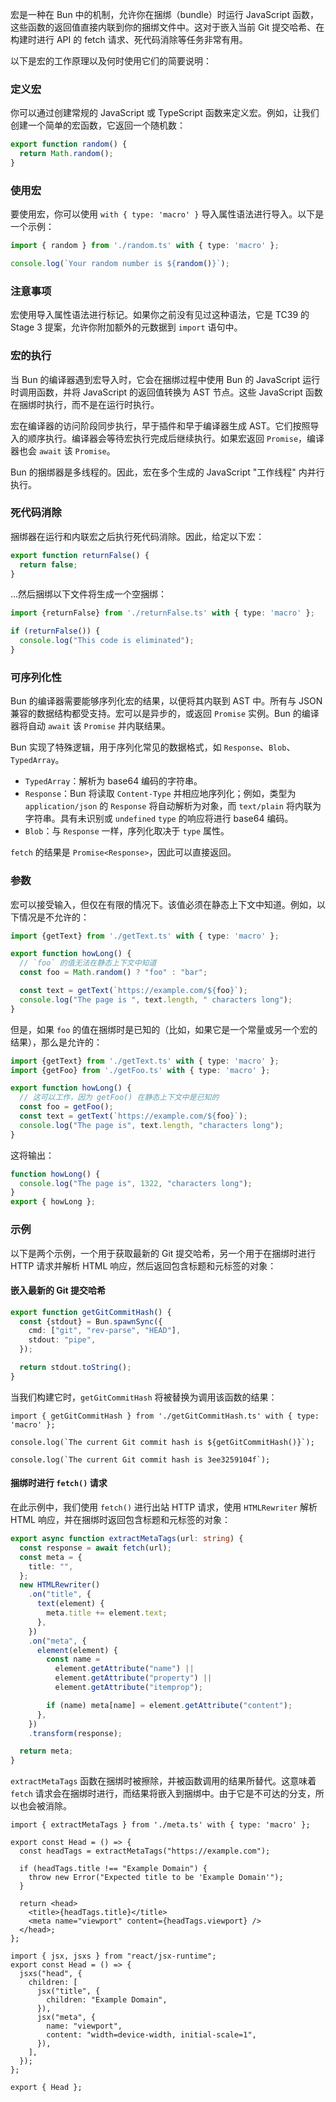 宏是一种在 Bun 中的机制，允许你在捆绑（bundle）时运行 JavaScript 函数，这些函数的返回值直接内联到你的捆绑文件中。这对于嵌入当前 Git 提交哈希、在构建时进行 API 的 fetch 请求、死代码消除等任务非常有用。

以下是宏的工作原理以及何时使用它们的简要说明：

### 定义宏

你可以通过创建常规的 JavaScript 或 TypeScript 函数来定义宏。例如，让我们创建一个简单的宏函数，它返回一个随机数：

```ts
export function random() {
  return Math.random();
}
```

### 使用宏

要使用宏，你可以使用 `with { type: 'macro' }` 导入属性语法进行导入。以下是一个示例：

```ts
import { random } from './random.ts' with { type: 'macro' };

console.log(`Your random number is ${random()}`);
```

### 注意事项

宏使用导入属性语法进行标记。如果你之前没有见过这种语法，它是 TC39 的 Stage 3 提案，允许你附加额外的元数据到 `import` 语句中。

### 宏的执行

当 Bun 的编译器遇到宏导入时，它会在捆绑过程中使用 Bun 的 JavaScript 运行时调用函数，并将 JavaScript 的返回值转换为 AST 节点。这些 JavaScript 函数在捆绑时执行，而不是在运行时执行。

宏在编译器的访问阶段同步执行，早于插件和早于编译器生成 AST。它们按照导入的顺序执行。编译器会等待宏执行完成后继续执行。如果宏返回 `Promise`，编译器也会 `await` 该 `Promise`。

Bun 的捆绑器是多线程的。因此，宏在多个生成的 JavaScript "工作线程" 内并行执行。

### 死代码消除

捆绑器在运行和内联宏之后执行死代码消除。因此，给定以下宏：

```ts#returnFalse.ts
export function returnFalse() {
  return false;
}
```

...然后捆绑以下文件将生成一个空捆绑：

```ts
import {returnFalse} from './returnFalse.ts' with { type: 'macro' };

if (returnFalse()) {
  console.log("This code is eliminated");
}
```

### 可序列化性

Bun 的编译器需要能够序列化宏的结果，以便将其内联到 AST 中。所有与 JSON 兼容的数据结构都受支持。宏可以是异步的，或返回 `Promise` 实例。Bun 的编译器将自动 `await` 该 `Promise` 并内联结果。

Bun 实现了特殊逻辑，用于序列化常见的数据格式，如 `Response`、`Blob`、`TypedArray`。

- `TypedArray`：解析为 base64 编码的字符串。
- `Response`：Bun 将读取 `Content-Type` 并相应地序列化；例如，类型为 `application/json` 的 `Response` 将自动解析为对象，而 `text/plain` 将内联为字符串。具有未识别或 `undefined` `type` 的响应将进行 base64 编码。
- `Blob`：与 `Response` 一样，序列化取决于 `type` 属性。

`fetch` 的结果是 `Promise<Response>`，因此可以直接返回。

### 参数

宏可以接受输入，但仅在有限的情况下。该值必须在静态上下文中知道。例如，以下情况是不允许的：

```ts
import {getText} from './getText.ts' with { type: 'macro' };

export function howLong() {
  // `foo` 的值无法在静态上下文中知道
  const foo = Math.random() ? "foo" : "bar";

  const text = getText(`https://example.com/${foo}`);
  console.log("The page is ", text.length, " characters long");
}
```

但是，如果 `foo` 的值在捆绑时是已知的（比如，如果它是一个常量或另一个宏的结果），那么是允许的：

```ts
import {getText} from './getText.ts' with { type: 'macro' };
import {getFoo} from './getFoo.ts' with { type: 'macro' };

export function howLong() {
  // 这可以工作，因为 getFoo() 在静态上下文中是已知的
  const foo = getFoo();
  const text = getText(`https://example.com/${foo}`);
  console.log("The page is", text.length, "characters long");
}
```

这将输出：

```ts
function howLong() {
  console.log("The page is", 1322, "characters long");
}
export { howLong };
```

### 示例

以下是两个示例，一个用于获取最新的 Git 提交哈希，另一个用于在捆绑时进行 HTTP 请求并解析 HTML 响应，然后返回包含标题和元标签的对象：

#### 嵌入最新的 Git 提交哈希

```ts#getGitCommitHash.ts
export function getGitCommitHash() {
  const {stdout} = Bun.spawnSync({
    cmd: ["git", "rev-parse", "HEAD"],
    stdout: "pipe",
  });

  return stdout.toString();
}
```

当我们构建它时，`getGitCommitHash` 将被替换为调用该函数的结果：

```ts#input
import { getGitCommitHash } from './getGitCommitHash.ts' with { type: 'macro' };

console.log(`The current Git commit hash is ${getGitCommitHash()}`);
```

```bash#output
console.log(`The current Git commit hash is 3ee3259104f`);
```

#### 捆绑时进行 `fetch()` 请求

在此示例中，我们使用 `fetch()` 进行出站 HTTP 请求，使用 `HTMLRewriter` 解析 HTML 响应，并在捆绑时返回包含标题和元标签的对象：

```ts
export async function extractMetaTags(url: string) {
  const response = await fetch(url);
  const meta = {
    title: "",
  };
  new HTMLRewriter()
    .on("title", {
      text(element) {
        meta.title += element.text;
      },
    })
    .on("meta", {
      element(element) {
        const name =
          element.getAttribute("name") ||
          element.getAttribute("property") ||
          element.getAttribute("itemprop");

        if (name) meta[name] = element.getAttribute("content");
      },
    })
    .transform(response);

  return meta;
}
```

`extractMetaTags` 函数在捆绑时被擦除，并被函数调用的结果所替代。这意味着 `fetch` 请求会在捆绑时进行，而结果将嵌入到捆绑中。由于它是不可达的分支，所以也会被消除。

```ts#input
import { extractMetaTags } from './meta.ts' with { type: 'macro' };

export const Head = () => {
  const headTags = extractMetaTags("https://example.com");

  if (headTags.title !== "Example Domain") {
    throw new Error("Expected title to be 'Example Domain'");
  }

  return <head>
    <title>{headTags.title}</title>
    <meta name="viewport" content={headTags.viewport} />
  </head>;
};
```

```ts#output
import { jsx, jsxs } from "react/jsx-runtime";
export const Head = () => {
  jsxs("head", {
    children: [
      jsx("title", {
        children: "Example Domain",
      }),
      jsx("meta", {
        name: "viewport",
        content: "width=device-width, initial-scale=1",
      }),
    ],
  });
};

export { Head };
```
